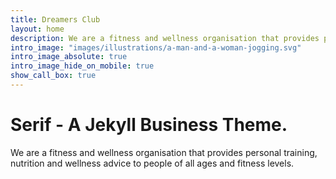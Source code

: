 ```yaml
---
title: Dreamers Club
layout: home
description: We are a fitness and wellness organisation that provides personal training, nutrition and wellness advice to people of all ages and fitness levels.
intro_image: "images/illustrations/a-man-and-a-woman-jogging.svg"
intro_image_absolute: true
intro_image_hide_on_mobile: true
show_call_box: true
---
```


# Serif - A Jekyll Business Theme.

We are a fitness and wellness organisation that provides personal training, nutrition and wellness advice to people of all ages and fitness levels.

